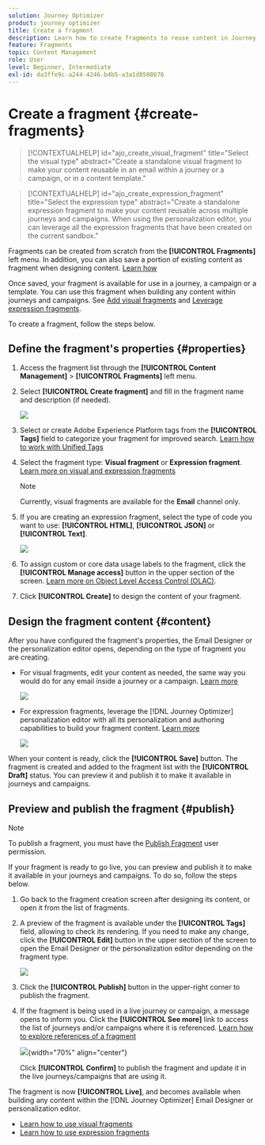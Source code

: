 ```yaml
---
solution: Journey Optimizer
product: journey optimizer
title: Create a fragment
description: Learn how to create fragments to reuse content in Journey Optimizer campaigns and journeys
feature: Fragments
topic: Content Management
role: User
level: Beginner, Intermediate
exl-id: da3ffe9c-a244-4246-b4b5-a3a1d0508676
---
```

# Create a fragment {#create-fragments}
 
>[!CONTEXTUALHELP]
>id="ajo_create_visual_fragment"
>title="Select the visual type"
>abstract="Create a standalone visual fragment to make your content reusable in an email within a journey or a campaign, or in a content template."

<!-- additional-url="https://experienceleague.adobe.com/en/docs/journey-optimizer/using/channels/email/design-email/add-content/use-visual-fragments" text="Add visual fragments to your emails"-->

>[!CONTEXTUALHELP]
>id="ajo_create_expression_fragment"
>title="Select the expression type"
>abstract="Create a standalone expression fragment to make your content reusable across multiple journeys and campaigns. When using the personalization editor, you can leverage all the expression fragments that have been created on the current sandbox."

<!-- additional-url="https://experienceleague.adobe.com/en/docs/journey-optimizer/using/content-management/personalization/expression-editor/use-expression-fragments" text="Leverage expression fragments"-->

Fragments can be created from scratch from the **[!UICONTROL Fragments]** left menu. In addition, you can also save a portion of existing content as fragment when designing content. [Learn how](#save-as-fragment)

Once saved, your fragment is available for use in a journey, a campaign or a template. You can use this fragment when building any content within journeys and campaigns. See [Add visual fragments](../email/use-visual-fragments.md) and [Leverage expression fragments](../personalization/use-expression-fragments.md).

To create a fragment, follow the steps below.

## Define the fragment's properties {#properties}

1. Access the fragment list through the **[!UICONTROL Content Management]** > **[!UICONTROL Fragments]** left menu.

1. Select **[!UICONTROL Create fragment]** and fill in the fragment name and description (if needed).

    ![](assets/fragment-details.png)

1. Select or create Adobe Experience Platform tags from the **[!UICONTROL Tags]** field to categorize your fragment for improved search. [Learn how to work with Unified Tags](../start/search-filter-categorize.md#tags)

1. Select the fragment type: **Visual fragment** or **Expression fragment**. [Learn more on visual and expression fragments](../content-management/fragments.md#visual-expression)

    >[!NOTE]
    >
    >Currently, visual fragments are available for the **Email** channel only.

1. If you are creating an expression fragment, select the type of code you want to use: **[!UICONTROL HTML]**, **[!UICONTROL JSON]** or **[!UICONTROL Text]**.

    ![](assets/fragment-expression-type.png)

1. To assign custom or core data usage labels to the fragment, click the **[!UICONTROL Manage access]** button in the upper section of the screen. [Learn more on Object Level Access Control (OLAC)](../administration/object-based-access.md).

1. Click **[!UICONTROL Create]** to design the content of your fragment.

## Design the fragment content {#content}

After you have configured the fragment's properties, the Email Designer or the personalization editor opens, depending on the type of fragment you are creating.

* For visual fragments, edit your content as needed, the same way you would do for any email inside a journey or a campaign. [Learn more](../email/get-started-email-design.md) 

    ![](assets/fragment-designer.png)

* For expression fragments, leverage the [!DNL Journey Optimizer] personalization editor with all its personalization and authoring capabilities to build your fragment content. [Learn more](../personalization/personalization-build-expressions.md)

    ![](assets/fragment-expression-editor.png)

When your content is ready, click the **[!UICONTROL Save]** button. The fragment is created and added to the fragment list with the **[!UICONTROL Draft]** status. You can preview it and publish it to make it available in journeys and campaigns.

## Preview and publish the fragment {#publish}

>[!NOTE]
>
>To publish a fragment, you must have the [Publish Fragment](../administration/ootb-product-profiles.md#content-library-manager) user permission.

If your fragment is ready to go live, you can preview and publish it to make it available in your journeys and campaigns. To do so, follow the steps below.

1. Go back to the fragment creation screen after designing its content, or open it from the list of fragments.

1. A preview of the fragment is available under the **[!UICONTROL Tags]** field, allowing to check its rendering. If you need to make any change, click the **[!UICONTROL Edit]** button in the upper section of the screen to open the Email Designer or the personalization editor depending on the fragment type.

    ![](assets/fragment-preview.png)

1. Click the **[!UICONTROL Publish]** button in the upper-right corner to publish the fragment.

1. If the fragment is being used in a live journey or campaign, a message opens to inform you. Click the **[!UICONTROL See more]** link to access the list of journeys and/or campaigns where it is referenced. [Learn how to explore references of a fragment](../content-management/manage-fragments.md#explore-references)

    ![](assets/fragment-publish.png){width="70%" align="center"}

    Click **[!UICONTROL Confirm]** to publish the fragment and update it in the live journeys/campaigns that are using it.

The fragment is now **[!UICONTROL Live]**, and becomes available when building any content within the [!DNL Journey Optimizer] Email Designer or personalization editor.

* [Learn how to use visual fragments](../email/use-visual-fragments.md)
* [Learn how to use expression fragments](../personalization/use-expression-fragments.md)
